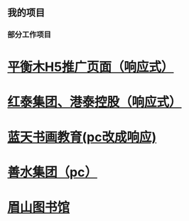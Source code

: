 ## 我的项目

### 部分工作项目

# [平衡木H5推广页面（响应式）](http://h5new.cdphm.com/)
# [红泰集团、港泰控股（响应式）](http://www.cdhongtai.com/cn/) 
# [蓝天书画教育(pc改成响应)](http://www.ltsfy.cn/) 
# [善水集团（pc）](http://www.ss-water.com/ ) 
# [眉山图书馆](http://pmslib.cdphm.com/) 


